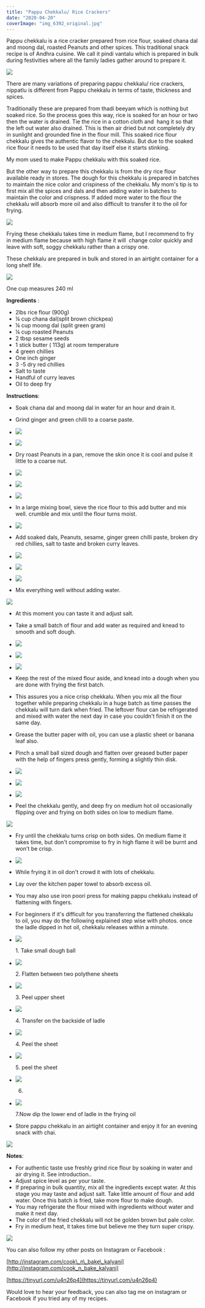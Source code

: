 ```yaml
---
title: "Pappu Chekkalu/ Rice Crackers"
date: "2020-04-20"
coverImage: "img_6392_original.jpg"
---
```


Pappu chekkalu is a rice cracker prepared from rice flour, soaked chana dal and moong dal, roasted Peanuts and other spices. This traditional snack recipe is of Andhra cuisine. We call it pindi vantalu which is prepared in bulk during festivities where all the family ladies gather around to prepare it.

![](https://cooknbakekalyani.files.wordpress.com/2020/04/img_6387_original.jpg?w=1024)

There are many variations of preparing pappu chekkalu/ rice crackers, nippatlu is different from Pappu chekkalu in terms of taste, thickness and spices. 

Traditionally these are prepared from thadi beeyam which is nothing but soaked rice. So the process goes this way, rice is soaked for an hour or two then the water is drained. Tie the rice in a cotton cloth and  hang it so that the left out water also drained. This is then air dried but not completely dry in sunlight and grounded fine in the flour mill. This soaked rice flour chekkalu gives the authentic flavor to the chekkalu. But due to the soaked rice flour it needs to be used that day itself else it starts stinking. 

My mom used to make Pappu chekkalu with this soaked rice. 

But the other way to prepare this chekkalu is from the dry rice flour available ready in stores. The dough for this chekkalu is prepared in batches to maintain the nice color and crispiness of the chekkalu. My mom's tip is to first mix all the spices and dals and then adding water in batches to maintain the color and crispness. If added more water to the flour the chekkalu will absorb more oil and also difficult to transfer it to the oil for frying.

![](https://cooknbakekalyani.files.wordpress.com/2020/04/img_6386_original.jpg?w=1024)

Frying these chekkalu takes time in medium flame, but I recommend to fry in medium flame because with high flame it will  change color quickly and leave with soft, soggy chekkalu rather than a crispy one. 

These chekkalu are prepared in bulk and stored in an airtight container for a long shelf life.

![](https://cooknbakekalyani.files.wordpress.com/2020/04/img_8673.jpg?w=1024)

One cup measures 240 ml

**Ingredients** : 

- 2lbs rice flour (900g)
- ¼ cup chana dal(split brown chickpea)
- ¼ cup moong dal (split green gram)
- ¼ cup roasted Peanuts
- 2 tbsp sesame seeds
- 1 stick butter ( 113g) at room temperature
- 4 green chillies
- One inch ginger
- 3 -5 dry red chillies
- Salt to taste
- Handful of curry leaves
- Oil to deep fry

**Instructions**: 

- Soak chana dal and moong dal in water for an hour and drain it.

- Grind ginger and green chilli to a coarse paste.

- ![](images/img_8546-1.jpg)
    
- ![](images/img_8548.jpg)
    

- Dry roast Peanuts in a pan, remove the skin once it is cool and pulse it little to a coarse nut.

- ![](images/img_8539.jpg)
    
- ![](images/img_8541.jpg)
    
- ![](images/img_8540.jpg)
    

- In a large mixing bowl, sieve the rice flour to this add butter and mix well. crumble and mix until the flour turns moist.

- ![](images/img_8536.jpg)
    

- Add soaked dals, Peanuts, sesame, ginger green chilli paste, broken dry red chillies, salt to taste and broken curry leaves.

- ![](images/img_8537.jpg)
    
- ![](images/img_8552.jpg)
    
- ![](images/img_8554.jpg)
    

- Mix everything well without adding water.

![](https://cooknbakekalyani.files.wordpress.com/2020/04/img_8558.jpg?w=1024)

- At this moment you can taste it and adjust salt.
- Take a small batch of flour and add water as required and knead to smooth and soft dough.

- ![](images/img_8560.jpg)
    
- ![](images/img_8561.jpg)
    
- ![](images/img_8562.jpg)
    

- Keep the rest of the mixed flour aside, and knead into a dough when you are done with frying the first batch.
- This assures you a nice crisp chekkalu. When you mix all the flour together while preparing chekkalu in a huge batch as time passes the chekkalu will turn dark when fried. The leftover flour can be refrigerated and mixed with water the next day in case you couldn't finish it on the same day.
- Grease the butter paper with oil, you can use a plastic sheet or banana leaf also.
- Pinch a small ball sized dough and flatten over greased butter paper with the help of fingers press gently, forming a slightly thin disk.

- ![](images/img_8563.jpg)
    
- ![](images/img_8564.jpg)
    
- ![](images/img_8565.jpg)
    

- Peel the chekkalu gently, and deep fry on medium hot oil occasionally flipping over and frying on both sides on low to medium flame.

![](https://cooknbakekalyani.files.wordpress.com/2020/04/image-8.jpg?w=818)

- Fry until the chekkalu turns crisp on both sides. On medium flame it takes time, but don't compromise to fry in high flame it will be burnt and won't be crisp.

- ![](images/img_8570-1.jpg)
    

- While frying it in oil don't crowd it with lots of chekkalu.
- Lay over the kitchen paper towel to absorb excess oil.
- You may also use iron poori press for making pappu chekkalu instead of flattening with fingers.
- For beginners if it's difficult for you transferring the flattened chekkalu to oil, you may do the following explained step wise with photos. once the ladle dipped in hot oil, chekkalu releases within a minute.

- ![](images/img_8563-1.jpg)
    
    1\. Take small dough ball
    
- ![](images/img_8571.jpg)
    
    2\. Flatten between two polythene sheets
    
- ![](images/img_8572.jpg)
    
    3\. Peel upper sheet
    
- ![](images/img_8573.jpg)
    
    4\. Transfer on the backside of ladle
    
- ![](images/img_8574.jpg)
    
    4\. Peel the sheet
    
- ![](images/img_8575.jpg)
    
    5\. peel the sheet
    
- ![](images/img_8576.jpg)
    
    6.
    
- ![](images/img_8577.jpg)
    
    7.Now dip the lower end of ladle in the frying oil
    

- Store pappu chekkalu in an airtight container and enjoy it for an evening snack with chai.

![](https://cooknbakekalyani.files.wordpress.com/2020/04/img_6389_original.jpg?w=1024)

**Notes**:

- For authentic taste use freshly grind rice flour by soaking in water and air drying it. See introduction..
- Adjust spice level as per your taste.
- If preparing in bulk quantity, mix all the ingredients except water. At this stage you may taste and adjust salt. Take little amount of flour and add water. Once this batch is fried, take more flour to make dough.
- You may refrigerate the flour mixed with ingredients without water and make it next day.
- The color of the fried chekkalu will not be golden brown but pale color.
- Fry in medium heat, it takes time but believe me they turn super crispy.

![](https://cooknbakekalyani.files.wordpress.com/2020/04/img_6392_original.jpg?w=1024)

You can also follow my other posts on Instagram or Facebook :

[http://instagram.com/cook\_n\_bake\_kalyani](http://instagram.com/cook_n_bake_kalyani)

[https://tinyurl.com/u4n26p4](https://tinyurl.com/u4n26p4)

Would love to hear your feedback, you can also tag me on instagram or Facebook if you tried any of my recipes.
